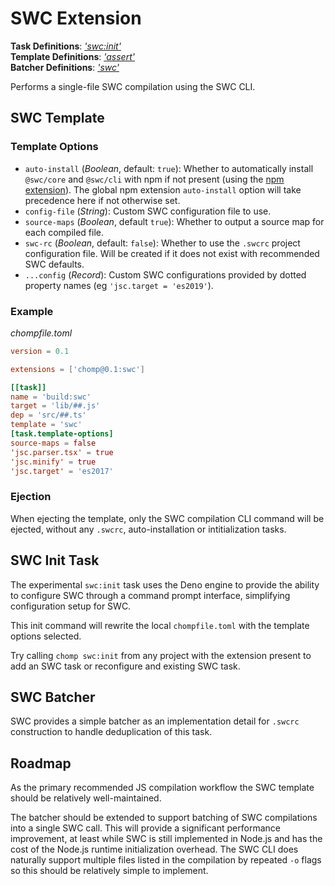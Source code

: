 # SWC Extension

**Task Definitions**: _['swc:init'](#swc-init-task)_<br />
**Template Definitions**: _['assert'](#swc-template)_<br />
**Batcher Definitions**: _['swc'](#swc-batcher)_

Performs a single-file SWC compilation using the SWC CLI.

## SWC Template

### Template Options

* `auto-install` (_Boolean_, default: `true`): Whether to automatically install `@swc/core` and `@swc/cli` with npm if not present (using the [npm extension](npm.md)). The global npm extension `auto-install` option will take precedence here if not otherwise set.
* `config-file` (_String_): Custom SWC configuration file to use.
* `source-maps` (_Boolean_, default `true`): Whether to output a source map for each compiled file.
* `swc-rc` (_Boolean_, default: `false`): Whether to use the `.swcrc` project configuration file. Will be created if it does not exist with recommended SWC defaults.
* `...config` (_Record_): Custom SWC configurations provided by dotted property names (eg `'jsc.target = 'es2019'`).

### Example

_chompfile.toml_
```toml
version = 0.1

extensions = ['chomp@0.1:swc']

[[task]]
name = 'build:swc'
target = 'lib/##.js'
dep = 'src/##.ts'
template = 'swc'
[task.template-options]
source-maps = false
'jsc.parser.tsx' = true
'jsc.minify' = true
'jsc.target' = 'es2017'
```

### Ejection

When ejecting the template, only the SWC compilation CLI command will be ejected, without any `.swcrc`, auto-installation or intitialization tasks.

## SWC Init Task

The experimental `swc:init` task uses the Deno engine to provide the ability to configure SWC through a command prompt interface, simplifying configuration setup for SWC.

This init command will rewrite the local `chompfile.toml` with the template options selected.

Try calling `chomp swc:init` from any project with the extension present to add an SWC task or reconfigure and existing SWC task.

## SWC Batcher

SWC provides a simple batcher as an implementation detail for `.swcrc` construction to handle deduplication of this task.

## Roadmap

As the primary recommended JS compilation workflow the SWC template should be relatively well-maintained.

The batcher should be extended to support batching of SWC compilations into a single SWC call. This will provide a significant performance improvement, at least while SWC is still implemented in Node.js and has the cost of the Node.js runtime initialization overhead. The SWC CLI does naturally support multiple files listed in the compilation by repeated `-o` flags so this should be relatively simple to implement.
